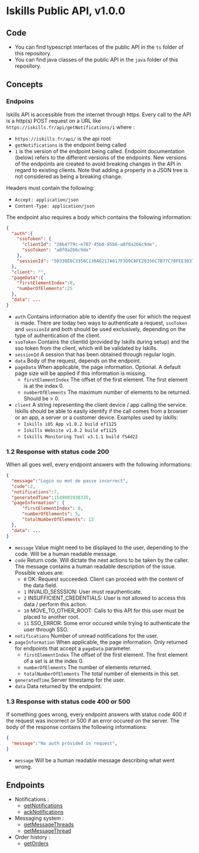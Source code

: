 # Iskills Public API, v1.0.0

## Code
* You can find typescript interfaces of the public API in the `ts` folder of this repository.
* You can find java classes of the public API in the `java` folder of this repository.

## Concepts
### Endpoins
Iskills API is accessible from the internet through https.
Every call to the API is a http(s) POST request on a URL like 
`https://iskills.fr/api/getNotifications/1` where :

* `https://iskills.fr/api/` is the api root
* `getNotifications` is the endpoint being called
* `1` is the version of the endpoint being called. Endpoint documentation (below) refers to the different versions of the endpoints. New versions of the endpoints are created to avoid breaking changes in the API in regard to existing clients. Note that adding a property in a JSON tree is not considered as being a breaking change.

Headers must contain the following:
* `Accept: application/json`
* `Content-Type: application/json`

The endpoint also requires a body which contains the following information:
```json
{
  "auth":{
    "ssoToken": {
      "clientId": "28b4779c-e707-45b0-85b6-a8f0a266c9de",
      "ssoToken": "a8f0a266c9de"
    },
    "sessionId": "50330E8C3356C130A6217A617F3D9CAFE20356C7B77C78FEE3037C48FC26AEF06D176222A38719D1"
  },
  "client": "",
  "pageData":{
    "firstElementIndex":0,
    "numberOfElements":25
  },
  "data": ...
}
```

* `auth` Contains information able to identify the user for which the request is made. There are today two ways to authenticate a request, `ssoToken` and `sessionId` and both should be used exclusively, depending on the type of authentication of the client.
* `ssoToken` Contains the clientId (provided by Iskills during setup) and the sso token from the client, which will be validated by Iskills.
* `sessionId` A session that has been obtained through regular login.
* `data` Body of the request, depends on the endpoint.
* `pageData` When applicable, the page information. Optional. A default page size will be applied if this information is missing.
  * `firstElementIndex` The offset of the first element. The first element is at the index 0.
  * `numberOfElements` The maximum number of elements to be returned. Should be > 0.
* `client` A string representing the client device / app calling the service. Iskills should be able to easily identify if the call comes from a browser or an app, a server or a customer device. Examples used by iskills:
  * `Iskills iOS App v1.0.2 build ef1125`
  * `Iskills Website v1.0.2 build ef1125`
  * `Iskills Monitoring Tool v3.1.1 build f54d22`
  
### 1.2 Response with status code 200
When all goes well, every endpoint answers with the following informations:
```json
{
  "message":"Login ou mot de passe incorrect",
  "code":2,
  "notifications":7,
  "generatedTime":1549001938335,
  "pageInformation": {
      "firstElementIndex": 0,
      "numberOfElements": 5,
      "totalNumberOfElements": 13
  },
  "data": ...
}
```
* `message` Value might need to be displayed to the user, depending to the code. Will be a human readable message.
* `code` Return code. Will dictate the next actions to be taken by the caller. The message contains a human readable description of the issue. Possible values are:
  * `0` OK: Request succeeded. Client can proceed with the content of the data field.
  * `1` INVALID_SESSSION: User must reauthenticate.
  * `2` INSUFFICIENT_CREDENTIALS: User is not allowed to access this data / perform this action.
  * `10` MOVE_TO_OTHER_ROOT: Calls to this API for this user must be placed to another root.
  * `11` SSO_ERROR: Some error occured while trying to authenticate the user through SSO.
* `notifications` Number of unread notifications for the user.
* `pageInformation` When applicable, the page information. Only returned for endpoints that accept a `pageData` parameter.
  * `firstElementIndex` The offset of the first element. The first element of a set is at the index 0.
  * `numberOfElements` The number of elements returned.
  * `totalNumberOfElements` The total number of elements in this set.
* `generatedTime` Server timestamp for the user.
* `data` Data returned by the endpoint.

### 1.3 Response with status code 400 or 500
If something goes wrong, every endpoint answers with status code 400 if the request was incorrect or 500 if an error occured on the server. The body of the response contains the following informations:
```json
{
  "message":"No auth provided in request",
}
```
* `message` Will be a human readable message describing what went wrong.

## Endpoints
* Notifications :
  * [getNotifications](docs/GET_NOTIFICATIONS.md)
  * [ackNotifications](docs/ACK_NOTIFICATIONS.md)
* Messaging system :
  * [getMessageThreads](docs/GET_MESSAGE_THREADS.md)
  * [getMessageThread](docs/GET_MESSAGE_THREAD.md)
* Order history :
  * [getOrders](docs/GET_ORDERS.md)
